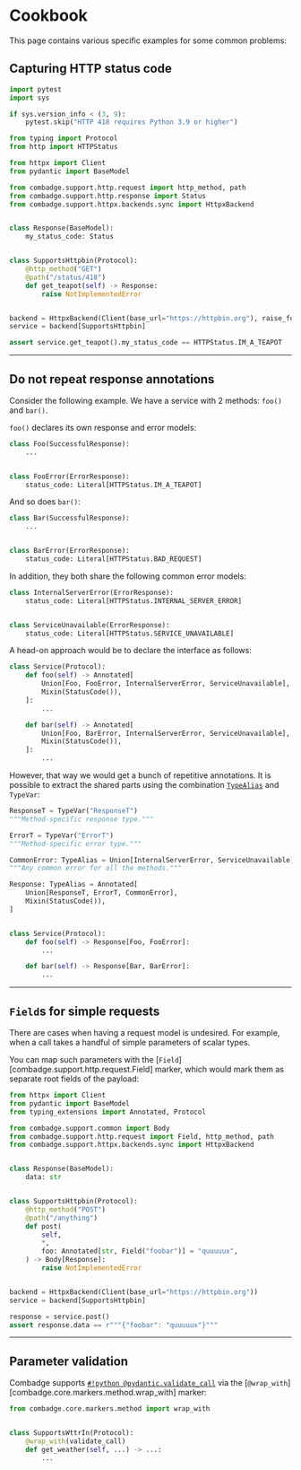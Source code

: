 # Cookbook

This page contains various specific examples for some common problems:

## Capturing HTTP status code

```python title="status_code.py" hl_lines="14 19 25 32"
import pytest
import sys

if sys.version_info < (3, 9):
    pytest.skip("HTTP 418 requires Python 3.9 or higher")

from typing import Protocol
from http import HTTPStatus

from httpx import Client
from pydantic import BaseModel

from combadge.support.http.request import http_method, path
from combadge.support.http.response import Status
from combadge.support.httpx.backends.sync import HttpxBackend


class Response(BaseModel):
    my_status_code: Status


class SupportsHttpbin(Protocol):
    @http_method("GET")
    @path("/status/418")
    def get_teapot(self) -> Response:
        raise NotImplementedError


backend = HttpxBackend(Client(base_url="https://httpbin.org"), raise_for_status=False)
service = backend[SupportsHttpbin]

assert service.get_teapot().my_status_code == HTTPStatus.IM_A_TEAPOT
```

<hr>

## Do not repeat response annotations

Consider the following example. We have a service with 2 methods: `foo()` and `bar()`.

`foo()` declares its own response and error models:

```python
class Foo(SuccessfulResponse):
    ...


class FooError(ErrorResponse):
    status_code: Literal[HTTPStatus.IM_A_TEAPOT]
```

And so does `bar()`:

```python
class Bar(SuccessfulResponse):
    ...


class BarError(ErrorResponse):
    status_code: Literal[HTTPStatus.BAD_REQUEST]
```

In addition, they both share the following common error models:

```python
class InternalServerError(ErrorResponse):
    status_code: Literal[HTTPStatus.INTERNAL_SERVER_ERROR]


class ServiceUnavailable(ErrorResponse):
    status_code: Literal[HTTPStatus.SERVICE_UNAVAILABLE]
```

A head-on approach would be to declare the interface as follows:

```python
class Service(Protocol):
    def foo(self) -> Annotated[
        Union[Foo, FooError, InternalServerError, ServiceUnavailable],
        Mixin(StatusCode()),
    ]:
        ...

    def bar(self) -> Annotated[
        Union[Foo, BarError, InternalServerError, ServiceUnavailable],
        Mixin(StatusCode()),
    ]:
        ...
```

However, that way we would get a bunch of repetitive annotations. It is possible to extract the shared parts using the combination [`TypeAlias`](https://docs.python.org/3/library/typing.html#typing.TypeAlias) and `TypeVar`:

```python
ResponseT = TypeVar("ResponseT")
"""Method-specific response type."""

ErrorT = TypeVar("ErrorT")
"""Method-specific error type."""

CommonError: TypeAlias = Union[InternalServerError, ServiceUnavailable]
"""Any common error for all the methods."""

Response: TypeAlias = Annotated[
    Union[ResponseT, ErrorT, CommonError],
    Mixin(StatusCode()),
]


class Service(Protocol):
    def foo(self) -> Response[Foo, FooError]:
        ...

    def bar(self) -> Response[Bar, BarError]:
        ...
```

<hr>

## `Field`s for simple requests

There are cases when having a request model is undesired. For example, when a call takes a handful of simple
parameters of scalar types.

You can map such parameters with the [`Field`][combadge.support.http.request.Field] marker,
which would mark them as separate root fields of the payload:

```python title="field.py" hl_lines="20"
from httpx import Client
from pydantic import BaseModel
from typing_extensions import Annotated, Protocol

from combadge.support.common import Body
from combadge.support.http.request import Field, http_method, path
from combadge.support.httpx.backends.sync import HttpxBackend


class Response(BaseModel):
    data: str


class SupportsHttpbin(Protocol):
    @http_method("POST")
    @path("/anything")
    def post(
        self,
        *,
        foo: Annotated[str, Field("foobar")] = "quuuuux",
    ) -> Body[Response]:
        raise NotImplementedError


backend = HttpxBackend(Client(base_url="https://httpbin.org"))
service = backend[SupportsHttpbin]

response = service.post()
assert response.data == r"""{"foobar": "quuuuux"}"""
```

<hr>

## Parameter validation

Combadge supports [`#!python @pydantic.validate_call`](https://docs.pydantic.dev/latest/api/validate_call/) via the
[`@wrap_with`][combadge.core.markers.method.wrap_with] marker:

```python
from combadge.core.markers.method import wrap_with


class SupportsWttrIn(Protocol):
    @wrap_with(validate_call)
    def get_weather(self, ...) -> ...:
        ...
```

